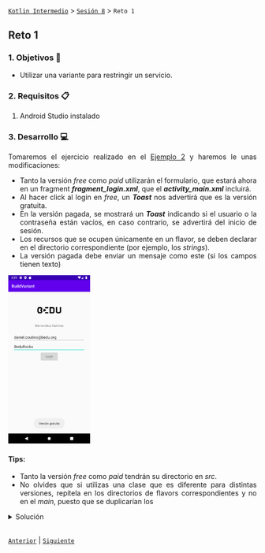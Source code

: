 [`Kotlin Intermedio`](../../Readme.md) > [`Sesión 8`](../Readme.md) > `Reto 1`
	
## Reto 1

<div style="text-align: justify;">

### 1. Objetivos :dart:

- Utilizar una variante para restringir un servicio.

### 2. Requisitos :clipboard:

1. Android Studio instalado

### 3. Desarrollo :computer:

Tomaremos el ejercicio realizado en el [Ejemplo 2](../../Sesion-08/Ejemplo-02) y haremos le unas modificaciones:


- Tanto la versión _free_ como _paid_ utilizarán el formulario, que estará ahora en un fragment ___fragment_login.xml___, que el ___activity_main.xml___ incluirá.
- Al hacer click al login en _free_, un ___Toast___ nos advertirá que es la versión gratuita.
- En la versión pagada, se mostrará un ___Toast___ indicando si el usuario o la contraseña están vacíos, en caso contrario, se advertirá del inicio de sesión.
- Los recursos que se ocupen únicamente en un flavor, se deben declarar en el directorio correspondiente (por ejemplo, los _strings_).
- La versión pagada debe enviar un mensaje como este (si los campos tienen texto) 
 
 <img src="images/1.png" width="33%">
 

#### Tips:

- Tanto la versión _free_ como _paid_ tendrán su directorio en _src_.
- No olvides que si utilizas una clase que es diferente para distintas versiones, repítela en los directorios de flavors correspondientes y no en el _main_, puesto que se duplicarían los 

<details><summary>Solución</summary>

en _free > java > org > bedu > buildvariant_, crear _LoginFragment.kt_

```kotlin
   class LoginFragment : Fragment() {

    override fun onCreateView(
        inflater: LayoutInflater,
        container: ViewGroup?,
        savedInstanceState: Bundle?
    ): View? {
        val view = inflater.inflate(R.layout.fragment_login, container, false)

        val loginButton = view?.findViewById<Button>(R.id.login_button)

        loginButton?.setOnClickListener {
            Toast.makeText(context,getString(R.string.free_version), Toast.LENGTH_SHORT).show()
        }
        return view
    }
}
```
en _free > res > values > strings.xml_

```xml
<resources>
    <string name="free_version">Versión gratuita</string>
</resources>
```
en _paid > java > org > bedu > buildvariant_, crear _LoginFragment.kt_

```kotlin
class LoginFragment : Fragment() {

    override fun onCreateView(
        inflater: LayoutInflater,
        container: ViewGroup?,
        savedInstanceState: Bundle?
    ): View? {
        val view = inflater.inflate(R.layout.fragment_login, container, false)

        val loginButton = view?.findViewById<Button>(R.id.login_button)
        val editUser = view?.findViewById<EditText>(R.id.edit_user)
        val editPassword = view?.findViewById<EditText>(R.id.edit_password)

        loginButton?.setOnClickListener {

            when {
                editUser?.text.toString() == "" -> {
                    Toast.makeText(context,getString(R.string.user_empty), Toast.LENGTH_SHORT).show()
                }
                editPassword?.text.toString() == "" -> {
                    Toast.makeText(context,getString(R.string.pass_empty), Toast.LENGTH_SHORT).show()
                }
                else -> {
                    Toast.makeText(context,getString(R.string.login_successful), Toast.LENGTH_SHORT).show()
                }
            }
        }
        return view
    }
}
```

en _paid > res > values > strings.xml_

```xml
<resources>
    <string name="user_empty">El campo usuario está vacío</string>
    <string name="pass_empty">El campo contraseña está vacío</string>
    <string name="login_successful">login exitoso</string>
</resources>
```


</details>
<br/>


[`Anterior`](../Ejemplo-02/Readme.md) | [`Siguiente`](../Ejemplo-03/Readme.md)




</div>
